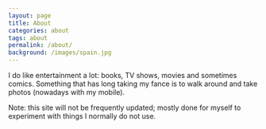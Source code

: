 ```yaml
---
layout: page
title: About
categories: about
tags: about
permalink: /about/
background: /images/spain.jpg
---
```



I do like entertainment a lot: books, TV shows, movies and sometimes comics.
Something that has long taking my fance is to walk around and take photos (nowadays with my mobile).

Note: this site will not be frequently updated; mostly done for myself to experiment with things I normally do not use.
